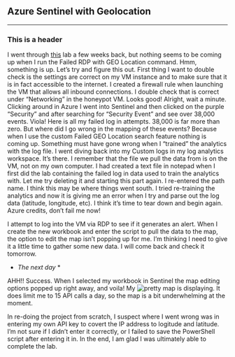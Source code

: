 ## Azure Sentinel with Geolocation


---

### This is a header

I went through [this](https://youtu.be/RoZeVbbZ0o0) lab a few weeks back, but nothing seems to be coming up when I run the Failed RDP with GEO Location command. Hmm, something is up. Let’s try and figure this out. 
First thing I want to double check is the settings are correct on my VM instance and to make sure that it is in fact accessible to the internet. 
I created a firewall rule when launching the VM that allows all inbound connections. I double check that is correct under “Networking” in the honeypot VM. Looks good! 
Alright, wait a minute. Clicking around in Azure I went into Sentinel and then clicked on the purple “Security” and after searching for “Security Event” and see over 38,000 events. Viola! Here is all my failed log in attempts. 38,000 is far more than zero. But where did I go wrong in the mapping of these events? Because when I use the custom Failed GEO Location search feature nothing is coming up. Something must have gone wrong when I “trained” the analytics with the log file. 
I went diving back into my Custom logs in my log analytics workspace. It’s there. I remember that the file we pull the data from is on the VM, not on my own computer. I had created a text file in notepad when I first did the lab containing the failed log in data used to train the analytics with. 
Let me try deleting it and starting this part again. 
I re-entered the path name. I think this may be where things went south. 
I tried re-training the analytics and now it is giving me an error when I try and parse out the log data (latitude, longitude, etc). I think it’s time to tear down and begin again. Azure credits, don’t fail me now! 

I attempt to log into the VM via RDP to see if it generates an alert.
When I create the new workbook and enter the script to pull the data to the map, the option to edit the map isn’t popping up for me. I’m thinking I need to give it a little time to gather some new data. I will come back and check it tomorrow.

* *The next day* *

AHH!! Success. When I selected my workbook in Sentinel the map editing options popped up right away, and voila! My ![pretty map](https://user-images.githubusercontent.com/113474900/198899244-55b87b39-90a5-4ac5-80f9-8611814d327e.jpg)
 is displaying. It does limit me to 15 API calls a day, so the map is a bit underwhelming at the moment. 

In re-doing the project from scratch, I suspect where I went wrong was in entering my own API key to covert the IP address to logitude and latitude. I’m not sure if I didn’t enter it correctly, or I failed to save the PowerShell script after entering it in. In the end, I am glad I was ultimately able to complete the lab. 

